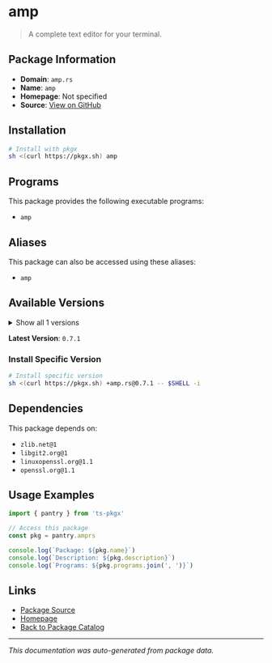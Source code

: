 # amp

> A complete text editor for your terminal.

## Package Information

- **Domain**: `amp.rs`
- **Name**: `amp`
- **Homepage**: Not specified
- **Source**: [View on GitHub](https://github.com/pkgxdev/pantry/tree/main/projects/amp.rs/package.yml)

## Installation

```bash
# Install with pkgx
sh <(curl https://pkgx.sh) amp
```

## Programs

This package provides the following executable programs:

- `amp`

## Aliases

This package can also be accessed using these aliases:

- `amp`

## Available Versions

<details>
<summary>Show all 1 versions</summary>

- `0.7.1`

</details>

**Latest Version**: `0.7.1`

### Install Specific Version

```bash
# Install specific version
sh <(curl https://pkgx.sh) +amp.rs@0.7.1 -- $SHELL -i
```

## Dependencies

This package depends on:

- `zlib.net@1`
- `libgit2.org@1`
- `linuxopenssl.org@1.1`
- `openssl.org@1.1`

## Usage Examples

```typescript
import { pantry } from 'ts-pkgx'

// Access this package
const pkg = pantry.amprs

console.log(`Package: ${pkg.name}`)
console.log(`Description: ${pkg.description}`)
console.log(`Programs: ${pkg.programs.join(', ')}`)
```

## Links

- [Package Source](https://github.com/pkgxdev/pantry/tree/main/projects/amp.rs/package.yml)
- [Homepage](#)
- [Back to Package Catalog](../package-catalog.md)

---

*This documentation was auto-generated from package data.*

